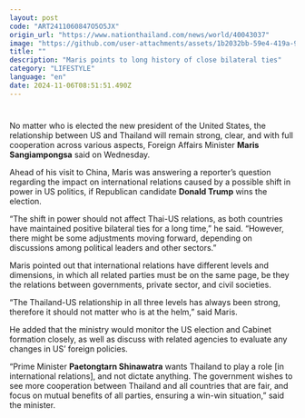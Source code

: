 ```yaml
---
layout: post
code: "ART2411060847O5O5JX"
origin_url: "https://www.nationthailand.com/news/world/40043037"
image: "https://github.com/user-attachments/assets/1b2032bb-59e4-419a-9a00-94a0ade6f868"
title: ""
description: "Maris points to long history of close bilateral ties"
category: "LIFESTYLE"
language: "en"
date: 2024-11-06T08:51:51.490Z
---
```


# 









No matter who is elected the new president of the United States, the relationship between US and Thailand will remain strong, clear, and with full cooperation across various aspects, Foreign Affairs Minister **Maris Sangiampongsa** said on Wednesday.

Ahead of his visit to China, Maris was answering a reporter’s question regarding the impact on international relations caused by a possible shift in power in US politics, if Republican candidate **Donald Trump** wins the election.

“The shift in power should not affect Thai-US relations, as both countries have maintained positive bilateral ties for a long time,” he said. “However, there might be some adjustments moving forward, depending on discussions among political leaders and other sectors.”

Maris pointed out that international relations have different levels and dimensions, in which all related parties must be on the same page, be they the relations between governments, private sector, and civil societies.

“The Thailand-US relationship in all three levels has always been strong, therefore it should not matter who is at the helm,” said Maris.

He added that the ministry would monitor the US election and Cabinet formation closely, as well as discuss with related agencies to evaluate any changes in US’ foreign policies.

“Prime Minister **Paetongtarn Shinawatra** wants Thailand to play a role \[in international relations\], and not dictate anything. The government wishes to see more cooperation between Thailand and all countries that are fair, and focus on mutual benefits of all parties, ensuring a win-win situation,” said the minister.